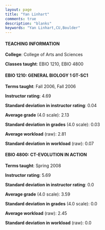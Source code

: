 ```yaml
---
layout: page
title: "Yan Linhart" 
comments: true
description: "blanks"
keywords: "Yan Linhart,CU,Boulder"
---
```

<head>
<script src="https://ajax.googleapis.com/ajax/libs/jquery/2.1.3/jquery.min.js"></script>
<script src="https://dl.dropboxusercontent.com/s/pc42nxpaw1ea4o9/highcharts.js?dl=0"></script>
<!-- <script src="../assets/js/highcharts.js"></script> -->
<style type="text/css">@font-face {
	font-family: "Bebas Neue";
	src: url(https://www.filehosting.org/file/details/544349/BebasNeue Regular.otf) format("opentype");
	}
	h1.Bebas { 
		font-family: "Bebas Neue", Verdana, Tahoma;
	}
</style>
</head>
	   
#### TEACHING INFORMATION

**College**: College of Arts and Sciences

**Classes taught**: EBIO 1210, EBIO 4800

#### EBIO 1210: GENERAL BIOLOGY 1 GT-SC1

**Terms taught**: Fall 2006, Fall 2006

**Instructor rating**: 4.69

**Standard deviation in instructor rating**: 0.04

**Average grade** (4.0 scale): 2.13

**Standard deviation in grades** (4.0 scale): 0.03

**Average workload** (raw): 2.81

**Standard deviation in workload** (raw): 0.07

#### EBIO 4800: CT-EVOLUTION IN ACTION

**Terms taught**: Spring 2008

**Instructor rating**: 5.69

**Standard deviation in instructor rating**: 0.0

**Average grade** (4.0 scale): 3.59

**Standard deviation in grades** (4.0 scale): 0.0

**Average workload** (raw): 2.45

**Standard deviation in workload** (raw): 0.0

